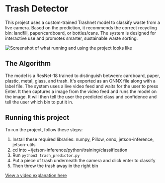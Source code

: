 # Trash Detector

This project uses a custom-trained Trashnet model to classify waste from a live camera. Based on the prediction, it recommends the correct recycling bin: landfill, paper/cardboard, or bottles/cans. The system is designed for interactive use and promotes smarter, sustainable waste sorting.

![Screenshot of what running and using the project looks like](https://drive.google.com/file/d/11NLSPCUO4fl_E7EiUKdaKpSlYoP7BZYa/view?usp=sharing)

## The Algorithm

The model is a ResNet-18 trained to distinguish between: cardboard, paper, plastic, metal, glass, and trash. It's exported as an ONNX file along with a label file. The system uses a live video feed and waits for the user to press Enter. It then captures a image from the video feed and runs the model on the image. It will then tell the user the predicted class and confidence and tell the user which bin to put it in.

## Running this project

To run the project, follow these steps:
1. Install these required libraries: numpy, Pillow, onnx, jetson-inference, jetson-utils
2. cd into ~/jetson-inference/python/training/classification
3. Run `python3 trash_predictor.py`
4. Put a piece of trash underneath the camera and click enter to classify
5. Then throw the trash away in the right bin

[View a video explanation here](https://drive.google.com/file/d/1UHNK6GOIFCyZuPFm-b7mDBqEtxLwtmn8/view?usp=sharing)

